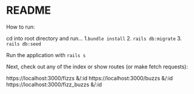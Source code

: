 # README

How to run:

cd into root directory and run...
1.```bundle install```
2. ```rails db:migrate```
3. ```rails db:seed```

Run the application with
```rails s```

Next, check out any of the index or show routes (or make fetch requests):

https://localhost:3000/fizzs &/:id
https://localhost:3000/buzzs &/:id
https://localhost:3000/fizz_buzzs &/:id